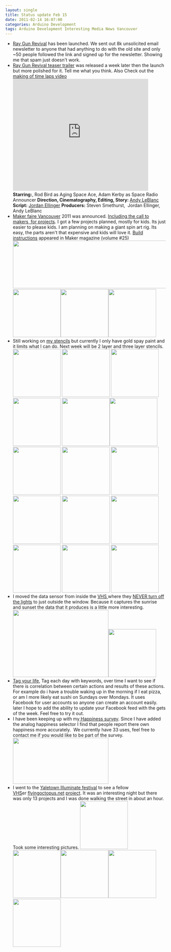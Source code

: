 ```yaml
---
layout: single
title: Status update Feb 15
date: 2011-02-14 16:07:00
categories: Arduino Development
tags: Arduino Development Interesting Media News Vancouver
---
```

<ul>
	<li><a href="http://www.raygunrevival.com/">Ray Gun Revival</a> has been launched. We sent out 8k unsolicited email newsletter to anyone that had anything to do with the old site and only ~50 people followed the link and signed up for the newsletter. Showing me that spam just doesn't work.</li>
	<li><a href="http://www.raygunrevival.com/rgr-teaser-trailer/">Ray Gun Revival teaser trailer</a> was released a week later then the launch but more polished for it. Tell me what you think. Also Check out the <a href="http://www.youtube.com/watch?v=u48ZG2ElAdM">making of time laps video</a>
<object classid="clsid:d27cdb6e-ae6d-11cf-96b8-444553540000" width="425" height="350" codebase="http://download.macromedia.com/pub/shockwave/cabs/flash/swflash.cab#version=6,0,40,0"><param name="src" value="http://www.youtube.com/v/rdFfrgbyDfE" /><embed type="application/x-shockwave-flash" width="425" height="350" src="http://www.youtube.com/v/rdFfrgbyDfE"></embed></object>
<strong>Starring:</strong>, Rod Bird as Aging Space Ace, Adam Kerby as Space Radio Announcer
<strong>Direction, Cinematography, Editing, Story: </strong><a href="http://www.criticaloddness.com/blog/">Andy LeBlanc</a>
<strong>Script:</strong> <a href="http://www.jordanlapp.com/">Jordan Ellinger</a>
<strong>Producers:</strong> Steven Smethurst,  Jordan Ellinger, <strong> </strong>Andy LeBlanc</li>
	<li><a href="http://vancouver.makerfaire.ca/">Maker faire Vancouver</a> 2011 was announced. <a href="http://vancouver.makerfaire.ca/makers/">Including the call to makers  for projects</a>. I got a few projects planned, mostly for kids. Its just easier to please kids. I am planning on making a giant spin art rig. Its easy, the parts aren't that expensive and kids will love it. <a href="http://blog.makezine.com/archive/2011/01/build-the-giant-spin-art-rig-from-m.html">Build instructions</a> appeared in Maker magazine (volume #25) <img class="alignnone size-full wp-image-1257" title="makerfair" src="/public/uploads/2011/02/makerfair.png" alt="" width="520" height="149" />
<a href="/public/uploads/2011/02/giant-spin-art-make-volume-251.jpg"><img class="alignnone size-thumbnail wp-image-1259" title="giant-spin-art-make-volume-25" src="/public/uploads/2011/02/giant-spin-art-make-volume-251-150x150.jpg" alt="" width="150" height="150" /></a><a href="/public/uploads/2011/02/giant-spin-art-final.jpg"><img class="alignnone size-thumbnail wp-image-1260" title="giant-spin-art-final" src="/public/uploads/2011/02/giant-spin-art-final-150x150.jpg" alt="" width="150" height="150" /></a><a href="/public/uploads/2011/02/Spin-Art.png"><img class="alignnone size-thumbnail wp-image-1261" title="Spin-Art" src="/public/uploads/2011/02/Spin-Art-150x150.png" alt="" width="150" height="150" /></a></li>
	<li><a href="/public/uploads/2011/02/Spin-Art.png"></a>Still working on <a href="/public/uploads/2011/02/stencils_2011-02-13_181421.zip">my stencils</a> but currently I only have gold spay paint and it limits what I can do. Next week will be 2 layer and three layer stencils.
<a href="/public/uploads/2011/02/pedobear.jpg"><img class="alignnone size-thumbnail wp-image-1276" title="pedobear" src="/public/uploads/2011/02/pedobear-150x150.jpg" alt="" width="150" height="150" /></a> <a href="/public/uploads/2011/02/IMG_7280.jpg"><img class="alignnone size-thumbnail wp-image-1283" title="Pedo bear " src="/public/uploads/2011/02/IMG_7280-150x150.jpg" alt="" width="150" height="150" /></a> <a href="/public/uploads/2011/02/Mario_Mushroom_2_by_GraffitiWatcher.jpg"><img class="alignnone size-thumbnail wp-image-1275" title="Mario_Mushroom_2_by_GraffitiWatcher" src="/public/uploads/2011/02/Mario_Mushroom_2_by_GraffitiWatcher-150x150.jpg" alt="" width="150" height="150" /></a> <a href="/public/uploads/2011/02/IMG_7283.jpg"><img class="alignnone size-thumbnail wp-image-1286" title="Mario mushroom " src="/public/uploads/2011/02/IMG_7283-150x150.jpg" alt="" width="150" height="150" /></a> <a href="/public/uploads/2011/02/Fallout_by_GraffitiWatcher.jpg"><img class="alignnone size-thumbnail wp-image-1268" title="Fallout_by_GraffitiWatcher" src="/public/uploads/2011/02/Fallout_by_GraffitiWatcher-150x150.jpg" alt="" width="150" height="150" /></a><a href="/public/uploads/2011/02/IMG_7282.jpg"><img class="alignnone size-thumbnail wp-image-1285" title="IMG_7282" src="/public/uploads/2011/02/IMG_7282-150x150.jpg" alt="" width="150" height="150" /></a> <a href="/public/uploads/2011/02/StencilC3PO.jpg"><img class="alignnone size-thumbnail wp-image-1294" title="StencilC3PO" src="/public/uploads/2011/02/StencilC3PO-150x150.jpg" alt="" width="150" height="150" /></a> <img class="alignnone size-thumbnail wp-image-1282" title="IMG_7279" src="/public/uploads/2011/02/IMG_7279-150x150.jpg" alt="" width="150" height="150" /> <a href="/public/uploads/2011/02/Joker_2_by_GraffitiWatcher.jpg"><img class="alignnone size-thumbnail wp-image-1274" title="Joker_2_by_GraffitiWatcher" src="/public/uploads/2011/02/Joker_2_by_GraffitiWatcher-150x150.jpg" alt="" width="150" height="150" /></a> <a href="/public/uploads/2011/02/IMG_7286.jpg"><img class="alignnone size-thumbnail wp-image-1289" title="IMG_7286" src="/public/uploads/2011/02/IMG_7286-150x150.jpg" alt="" width="150" height="150" /></a> <a href="/public/uploads/2011/02/IMG_7284.jpg"><img class="alignnone size-thumbnail wp-image-1287" title="IMG_7284" src="/public/uploads/2011/02/IMG_7284-150x150.jpg" alt="" width="150" height="150" /></a> <a href="/public/uploads/2011/02/IMG_7290.jpg"><img class="alignnone size-thumbnail wp-image-1293" title="IMG_7290" src="/public/uploads/2011/02/IMG_7290-150x150.jpg" alt="" width="150" height="150" /></a> <a href="/public/uploads/2011/02/IMG_7287.jpg"><img class="alignnone size-thumbnail wp-image-1290" title="IMG_7287" src="/public/uploads/2011/02/IMG_7287-150x150.jpg" alt="" width="150" height="150" /></a> <a href="/public/uploads/2011/02/IMG_7285.jpg"><img class="alignnone size-thumbnail wp-image-1288" title="IMG_7285" src="/public/uploads/2011/02/IMG_7285-150x150.jpg" alt="" width="150" height="150" /></a> <a href="/public/uploads/2011/02/IMG_7278.jpg"><img class="alignnone size-thumbnail wp-image-1281" title="IMG_7278" src="/public/uploads/2011/02/IMG_7278-150x150.jpg" alt="" width="150" height="150" /></a></li>
	<li>I moved the data sensor from inside the <a href="http://vancouver.hackspace.ca/wp/">VHS </a>where they <a href="http://en.wikipedia.org/wiki/Green_Revolution">NEVER turn off the lights</a> to just outside the window. Because it captures the sunrise and sunset the data that it produces is a little more interesting.
<a href="/public/uploads/2011/02/sensors.png"><img class="alignnone size-medium wp-image-1297" title="sensors" src="/public/uploads/2011/02/sensors-300x210.png" alt="" width="300" height="210" /></a><img class="alignnone size-thumbnail wp-image-1296" title="data sensor " src="/public/uploads/2011/02/IMG_7265-150x150.jpg" alt="" width="150" height="150" /></li>
	<li><a href="http://www.abluestar.com/utilities/tag/">Tag your life</a>, Tag each day with keywords, over time I want to see if there is correlation between certain actions and results of these actions. For example do i have a trouble waking up in the morning if I eat pizza, or am I more likely eat sushi on Sundays over Mondays. It uses Facebook for user accounts so anyone can create an account easily. later I hope to add the ability to update your Facebook feed with the gets of the week. Feel free to try it out.</li>
	<li>I have been keeping up with my<a href="http://www.abluestar.com/utilities/happiness/"> Happiness survey</a>. Since I have added the analog happiness selector I find that people report there own happiness more accurately.  We currently have 33 uses, feel free to contact me if you would like to be part of the survey.
<a href="/public/uploads/2011/02/happiness.png"><img class="alignnone size-medium wp-image-1299" title="happiness" src="/public/uploads/2011/02/happiness-300x144.png" alt="" width="300" height="144" /></a></li>
	<li>I went to the <a href="http://yaletowninfo.com/events/illuminate/">Yaletown Illuminate festival</a> to see a fellow <a href="http://vancouver.hackspace.ca/">VHS</a>er <a href="http://flyingoctopus.net/">flyingoctopus.net</a> <a href="http://blog.flyingoctopus.net/konkreet-performer">project</a>. It was an interesting night but there was only 13 projects and I was done walking the street in about an hour. Took some interesting pictures.
<a href="/public/uploads/2011/02/IMG_8238.jpg"><img class="alignnone size-thumbnail wp-image-1301" title="IMG_8238" src="/public/uploads/2011/02/IMG_8238-150x150.jpg" alt="" width="150" height="150" /></a> <img class="alignnone size-thumbnail wp-image-1303" title="IMG_8249" src="/public/uploads/2011/02/IMG_8249-150x150.jpg" alt="" width="150" height="150" /><img class="alignnone size-thumbnail wp-image-1302" title="IMG_8242" src="/public/uploads/2011/02/IMG_8242-150x150.jpg" alt="" width="150" height="150" /><a href="/public/uploads/2011/02/IMG_8255.jpg"><img class="alignnone size-thumbnail wp-image-1304" title="IMG_8255" src="/public/uploads/2011/02/IMG_8255-150x150.jpg" alt="" width="150" height="150" /></a> <a href="/public/uploads/2011/02/IMG_8260.jpg"><img class="alignnone size-thumbnail wp-image-1305" title="IMG_8260" src="/public/uploads/2011/02/IMG_8260-150x150.jpg" alt="" width="150" height="150" /></a></li>
</ul>
